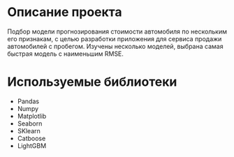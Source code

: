 # Описание проекта

Подбор модели прогнозирования стоимости автомобиля по нескольким его признакам, с целью  разработки приложения для сервиса продажи автомобилей с пробегом.
Изучены несколько моделей, выбрана самая быстрая модель с наименьшим RMSE.

# Используемые библиотеки

* Pandas
* Numpy
* Matplotlib
* Seaborn
* SKlearn
* Catboosе
* LightGBM
